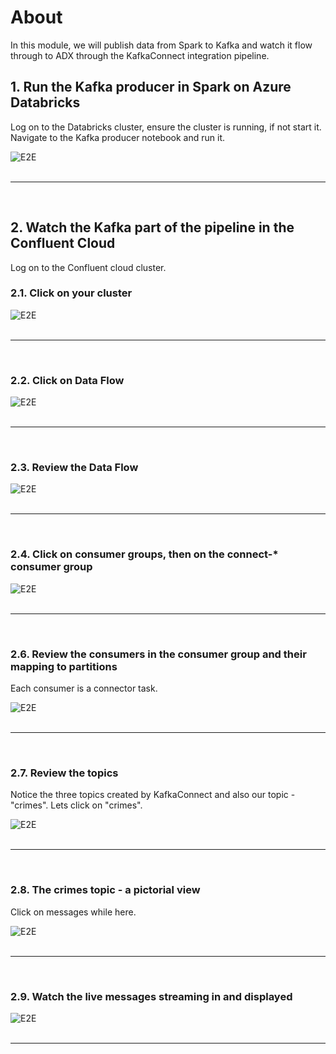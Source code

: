 # About

In this module, we will publish data from Spark to Kafka and watch it flow through to ADX through the KafkaConnect integration pipeline.

## 1.  Run the Kafka producer in Spark on Azure Databricks

Log on to the Databricks cluster, ensure the cluster is running, if not start it.  Navigate to the Kafka producer notebook and run it.

![E2E](images/06-E2E-01.png)
<br>
<br>
<hr>
<br>

## 2.  Watch the Kafka part of the pipeline in the Confluent Cloud 

Log on to the Confluent cloud cluster.

### 2.1. Click on your cluster

![E2E](images/06-E2E-02.png)
<br>
<br>
<hr>
<br>

### 2.2. Click on Data Flow

![E2E](images/06-E2E-03.png)
<br>
<br>
<hr>
<br>

### 2.3. Review the Data Flow

![E2E](images/06-E2E-04.png)
<br>
<br>
<hr>
<br>

### 2.4. Click on consumer groups, then on the connect-* consumer group

![E2E](images/06-E2E-05.png)
<br>
<br>
<hr>
<br>

### 2.6. Review the consumers in the consumer group and their mapping to partitions
Each consumer is a connector task.

![E2E](images/06-E2E-06.png)
<br>
<br>
<hr>
<br>

### 2.7. Review the topics
Notice the three topics created by KafkaConnect and also our topic - "crimes".  Lets click on "crimes".


![E2E](images/06-E2E-07.png)
<br>
<br>
<hr>
<br>

### 2.8. The crimes topic - a pictorial view

Click on messages while here.

![E2E](images/06-E2E-08.png)
<br>
<br>
<hr>
<br>

### 2.9. Watch the live messages streaming in and displayed


![E2E](images/06-E2E-09.png)
<br>
<br>
<hr>
<br>

